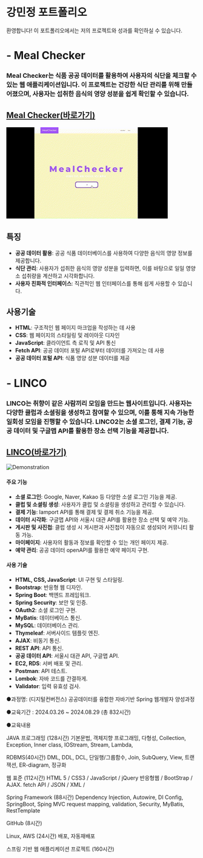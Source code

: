 # 강민정 포트폴리오

환영합니다! 이 포트폴리오에서는 저의 프로젝트와 성과를 확인하실 수 있습니다.


# - Meal Checker
  
### Meal Checker는 식품 공공 데이터를 활용하여 사용자의 식단을 체크할 수 있는 웹 애플리케이션입니다. 이 프로젝트는 건강한 식단 관리를 위해 만들어졌으며, 사용자는 섭취한 음식의 영양 성분을 쉽게 확인할 수 있습니다.

## [Meal Checker(바로가기)](https://github.com/kanyDev/meal_checker)

![Demonstration](./mealchecker.gif)

## 특징

- **공공 데이터 활용**: 공공 식품 데이터베이스를 사용하여 다양한 음식의 영양 정보를 제공합니다.
- **식단 관리**: 사용자가 섭취한 음식의 영양 성분을 입력하면, 이를 바탕으로 일일 영양소 섭취량을 계산하고 시각화합니다.
- **사용자 친화적 인터페이스**: 직관적인 웹 인터페이스를 통해 쉽게 사용할 수 있습니다.

## 사용기술

- **HTML**: 구조적인 웹 페이지 마크업을 작성하는 데 사용
- **CSS**: 웹 페이지의 스타일링 및 레이아웃 디자인
- **JavaScript**: 클라이언트 측 로직 및 API 통신
- **Fetch API**: 공공 데이터 포털 API로부터 데이터를 가져오는 데 사용
- **공공 데이터 포털 API**: 식품 영양 성분 데이터를 제공

# - LINCO

### **LINCO**는 취향이 같은 사람끼리 모임을 만드는 웹사이트입니다. 사용자는 다양한 클럽과 소셜링을 생성하고 참여할 수 있으며, 이를 통해 지속 가능한 일회성 모임을 진행할 수 있습니다. LINCO2는 소셜 로그인, 결제 기능, 공공 데이터 및 구글맵 API를 활용한 장소 선택 기능을 제공합니다.

## [LINCO(바로가기)](https://github.com/kanyDev/LINCO2)

![Demonstration](./lincoplay.gif)

#### 주요 기능

- **소셜 로그인**: Google, Naver, Kakao 등 다양한 소셜 로그인 기능을 제공.
- **클럽 및 소셜링 생성**: 사용자가 클럽 및 소셜링을 생성하고 관리할 수 있습니다.
- **결제 기능**: Iamport API를 통해 결제 및 결제 취소 기능을 제공.
- **데이터 시각화**: 구글맵 API와 서울시 대관 API를 활용한 장소 선택 및 예약 기능.
- **게시판 및 사진첩**: 클럽 생성 시 게시판과 사진첩이 자동으로 생성되어 커뮤니티 활동 가능.
- **마이페이지**: 사용자의 활동과 정보를 확인할 수 있는 개인 페이지 제공.
- **예약 관리**: 공공 데이터 openAPI를 활용한 예약 페이지 구현.

#### 사용 기술

- **HTML, CSS, JavaScript**: UI 구현 및 스타일링.
- **Bootstrap**: 반응형 웹 디자인.
- **Spring Boot**: 백엔드 프레임워크.
- **Spring Security**: 보안 및 인증.
- **OAuth2**: 소셜 로그인 구현.
- **MyBatis**: 데이터베이스 통신.
- **MySQL**: 데이터베이스 관리.
- **Thymeleaf**: 서버사이드 템플릿 엔진.
- **AJAX**: 비동기 통신.
- **REST API**: API 통신.
- **공공 데이터 API**: 서울시 대관 API, 구글맵 API.
- **EC2, RDS**: 서버 배포 및 관리.
- **Postman**: API 테스트.
- **Lombok**: 자바 코드를 간결하게.
- **Validator**: 입력 유효성 검사.


●과정명:  (디지털컨버전스) 공공데이터를 융합한 자바기반 Spring 웹개발자 양성과정


●교육기간 : 2024.03.26 ~ 2024.08.29 (총 832시간)


●교육내용 


JAVA 프로그래밍 (128시간)
 기본문법, 객체지향 프로그래밍, 다형성, Collection, Exception, Inner class, IOStream, Stream, Lambda, 

RDBMS(40시간)
 DML, DDL, DCL, 단일행/그룹함수, Join, SubQuery, View, 트랜잭션, ER-diagram, 정규화

웹 표준  (112시간)
 HTML 5 / CSS3 / JavaScript / jQuery
 반응형웹 / BootStrap / AJAX. fetch API / JSON / XML /

Spring Framework (88시간)
 Dependency Injection, Autowire, DI Config,  SpringBoot, Sping MVC
 request mapping, validation, Security,  MyBatis, RestTemplate

GitHub (8시간)

Linux, AWS  (24시간)
 배포,  자동재배포

스프링 기반 웹 애플리케이션 프로젝트 (160시간)
